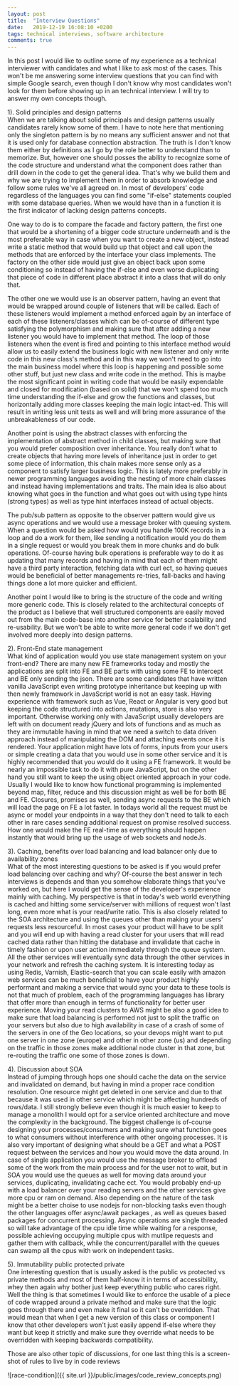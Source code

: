 ```yaml
---
layout: post
title:  "Interview Questions"
date:   2019-12-19 16:08:10 +0200
tags: technical interviews, software architecture
comments: true
---	
```


In this post I would like to outline some of my experience as a technical interviewer with candidates and what I like to ask most of the cases. This won't be me answering some interview questions that you can find with simple Google search, even though I don't know why most candidates won't look for them before showing up in an technical interview. I will try to answer my own concepts though.

1). Solid principles and design patterns<br/>
When we are talking about solid principals and design patterns usually candidates rarely know some of them. I have to note here that mentioning only the singleton pattern is by no means any sufficient answer and not that it is used only for database connection abstraction. The truth is I don't know them either by definitions as I go by the role better to understand than to memorize. But, however one should posses the ability to recognize some of the code structure and understand what the component does rather than drill down in the code to get the general idea. That's why we build them and why we are trying to implement them in order to absorb knowledge and follow some rules we've all agreed on. In most of developers' code regardless of the languages you can find some "if-else" statements coupled with some database queries. When we would have than in a function it is the first indicator of lacking design patterns concepts.

One way to do is to compare the facade and factory pattern, the first one that would be a shortening of a bigger code structure underneath and is the most preferable way in case when you want to create a new object, instead write a static method that would build up that object and call upon the methods that are enforced by the interface your class implements. The factory on the other side would just give an object back upon some conditioning so instead of having the if-else and even worse duplicating that piece of code in different place abstract it into a class that will do only that. 

The other one we would use is an observer pattern, having an event that would be wrapped around couple of listeners that will be called. Each of these listeners would implement a method enforced again by an interface of each of these listeners/classes which can be of-course of different type satisfying the polymorphism and making sure that after adding a new listener you would have to implement that method. The loop of those listeners when the event is fired and pointing to this interface method would allow us to easily extend the business logic with new listener and only write code in this new class's method and in this way we won't need to go into the main business model where this loop is happening and possible some other stuff, but just new class and write code in the method. This is maybe the most significant point in writing code that would be easily expendable and closed for modification (based on solid) that we won't spend too much time understanding the if-else and grow the functions and classes, but horizontally adding more classes keeping the main logic intact-ed. This will result in writing less unit tests as well and will bring more assurance of the unbreakableness of our code. 

Another point is using the abstract classes with enforcing the implementation of abstract method in child classes, but making sure that you would prefer composition over inheritance. You really don't what to create objects that having more levels of inheritance just in order to get some piece of information, this chain makes more sense only as a component to satisfy larger business logic. This is lately more preferably in newer programming languages avoiding the nesting of more chain classes and instead having implementations and traits. The main idea is also about knowing what goes in the function and what goes out with using type hints (strong types) as well as type hint interfaces instead of actual objects.

The pub/sub pattern as opposite to the observer pattern would give us async operations and we would use a message broker with queuing system. When a question would be asked how would you handle 100K records in a loop and do a work for them, like sending a notification would you do them in a single request or would you break them in more chunks and do bulk operations. Of-course having bulk operations is preferable way to do it as updating that many records and having in mind that each of them might have a third party interaction, fetching data with curl ect, so having queues would be beneficial of better managements re-tries, fall-backs and having things done a lot more quicker and efficient.

Another point I would like to bring is the structure of the code and writing more generic code. This is closely related to the architectural concepts of the product as I believe that well structured components are easily moved out from the main code-base into another service for better scalability and re-usability. But we won't be able to write more general code if we don't get involved more deeply into design patterns.

2). Front-End state management<br/>
What kind of application would you use state management system on your front-end? There are many new FE frameworks today and mostly the applications are split into FE and BE parts with using some FE to intercept and BE only sending the json. There are some candidates that have written vanilla JavaScript even writing prototype inheritance but keeping up with then newly framework in JavaScript world is not an easy task. Having experience with framework such as Vue, React or Angular is very good but keeping the code structured into actions, mutations, store is also very important. Otherwise working only with JavaScript usually developers are left with on document ready jQuery and lots of functions and as much as they are immutable having in mind that we need a switch to data driven approach instead of manipulating the DOM and attaching events once it is rendered. Your application might have lots of forms, inputs from your users or simple creating a data that you would use in some other service and it is highly recommended that you would do it using a FE framework. It would be nearly an impossible task to do it with pure JavaScript, but on the other hand you still want to keep the using object oriented approach in your code. Usually I would like to know how functional programming is implemented beyond map, filter, reduce and this discussion might as well be for both BE and FE. Closures, promises as well, sending async requests to the BE which will load the page on FE a lot faster. In todays world all the request must be async or model your endpoints in a way that they don't need to talk to each other in rare cases sending additional request on promise resolved success. How one would make the FE real-time as everything should happen instantly that would bring up the usage of web sockets and nodeJs.

3). Caching, benefits over load balancing and load balancer only due to availability zones<br/>
What of the most interesting questions to be asked is if you would prefer load balancing over caching and why? Of-course the best answer in tech interviews is depends and than you somehow elaborate things that you've worked on, but here I would get the sense of the developer's experience mainly with caching. My perspective is that in today's web world everything is cached and hitting some service/server with millions of request won't last long, even more what is your read/write ratio. This is also closely related to the SOA architecture and using the queues other than making your users' requests less resourceful. In most cases your product will have to be split and you will end up with having a read cluster for your users that will read cached data rather than hitting the database and invalidate that cache in timely fashion or upon user action immediately through the queue system. All the other services will eventually sync data through the other services in your network and refresh the caching system. It is interesting today as using Redis, Varnish, Elastic-search that you can scale easily with amazon web services can be much beneficial to have your product highly performant and making a service that would sync your data to these tools is not that much of problem, each of the programming languages has library that offer more than enough in terms of functionality for better user experience. Moving your read clusters to AWS might be also a good idea to make sure that load balancing is performed not just to split the traffic on your servers but also due to high availability in case of a crash of some of the servers in one of the Geo locations, so your devops might want to put one server in one zone (europe) and other in other zone (us) and depending on the traffic in those zones make additional node cluster in that zone, but re-routing the traffic one some of those zones is down.

4). Discussion about SOA<br/>
Instead of jumping through hops one should cache the data on the service and invalidated on demand, but having in mind a proper race condition resolution. One resource might get deleted in one service and due to that because it was used in other service which might be affecting hundreds of rows/data. I still strongly believe even though it is much easier to keep to manage a monolith I would opt for a service oriented architecture and move the complexity in the background. The biggest challenge is of-course designing your processes/consumers and making sure what function goes to what consumers without interference with other ongoing processes. It is also very important of designing what should be a GET and what a POST request between the services and how you would move the data around. In case of single application you would use the message broker to offload some of the work from the main process and for the user not to wait, but in SOA you would use the queues as well for moving data around your services, duplicating, invalidating cache ect. You would probably end-up with a load balancer over your reading servers and the other services give more cpu or ram on demand. Also depending on the nature of the task might be a better choise to use nodejs for non-blocking tasks even though the other languages offer async/await packages , as well as queues based packages for concurrent processing. Async operations are single threaded so will take advantage of the cpu idle time while waiting for a response, possible achieving occupying multiple cpus with mutlipe requests and gather them with callback, while the concurrent/parallel with the queues can swamp all the cpus with work on independent tasks.

5). Immutability public protected private<br/>
One interesting question that is usually asked is the public vs protected vs private methods and most of them half-know it in terms of accessibility, whey then again why bother just keep everything public who cares right. Well the thing is that sometimes I would like to enforce the usable of a piece of code wrapped around a private method and make sure that the logic goes through there and even make it final so it can't be overridden. That would mean that when I get a new version of this class or component I know that other developers won't just easily append if-else where they want but keep it strictly and make sure they override what needs to be overridden with keeping backwards compatibility.


Those are also other topic of discussions, for one last thing this is a screen-shot of rules to live by in code reviews

![race-condition]({{ site.url }}/public/images/code_review_concepts.png)
